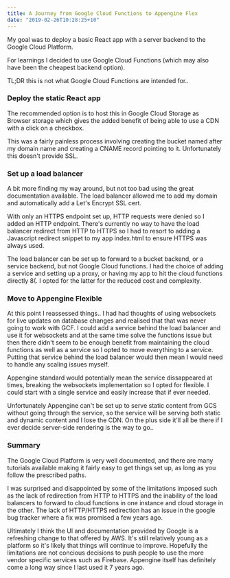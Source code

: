 ```yaml
---
title: A Journey from Google Cloud Functions to Appengine Flex
date: "2019-02-26T10:28:25+10"
---
```


My goal was to deploy a basic React app with a server backend to the Google
Cloud Platform.

For learnings I decided to use Google Cloud Functions (which may also have been
the cheapest backend option).

TL;DR this is not what Google Cloud Functions are intended for..

### Deploy the static React app

The recommended option is to host this in Google Cloud Storage as Browser
storage which gives the added benefit of being able to use a CDN with a click
on a checkbox.

This was a fairly painless process involving creating the bucket named after my
domain name and creating a CNAME record pointing to it. Unfortunately this
doesn't provide SSL.

### Set up a load balancer

A bit more finding my way around, but not too bad using the great documentation
available. The load balancer allowed me to add my domain and automatically add
a Let's Encrypt SSL cert.

With only an HTTPS endpoint set up, HTTP requests were denied so I added an HTTP
endpoint. There's currently no way to have the load balancer redirect from HTTP
to HTTPS so I had to resort to adding a Javascript redirect snippet to my app
index.html to ensure HTTPS was always used.

The load balancer can be set up to forward to a bucket backend, or a service
backend, but not Google Cloud functions. I had the choice of adding a service
and setting up a proxy, or having my app to hit the cloud functions directly 8(.
I opted for the latter for the reduced cost and complexity.

### Move to Appengine Flexible

At this point I reassessed things.. I had had thoughts of using websockets for
live updates on database changes and realised that that was never going to work
with GCF. I could add a service behind the load balancer and use it for
websockets and at the same time solve the functions issue but then there didn't
seem to be enough benefit from maintaining the cloud functions as well as a
service so I opted to move everything to a service. Putting that service behind
the load balancer would then mean I would need to handle any scaling issues
myself.

Appengine standard would potentially mean the service dissappeared at times,
breaking the websockets implementation so I opted for flexible. I could start
with a single service and easily increase that if ever needed.

Unfortunately Appengine can't be set up to serve static content from GCS without
going through the service, so the service will be serving both static and dynamic
content and I lose the CDN. On the plus side it'll all be there if I ever decide
server-side rendering is the way to go..

### Summary

The Google Cloud Platform is very well documented, and there are many tutorials
available making it fairly easy to get things set up, as long as you follow the
prescribed paths.

I was surprised and disappointed by some of the limitations imposed such as the
lack of redirection from HTTP to HTTPS and the inability of the load balancers
to forward to cloud functions in one instance and cloud storage in the other.
The lack of HTTP/HTTPS redirection has an issue in the google bug tracker where
a fix was promised a few years ago.

Ultimately I think the UI and documentation provided by Google is a refreshing
change to that offered by AWS. It's still relatively young as a platform so it's
likely that things will continue to improve. Hopefully the limitations are not
concious decisions to push people to use the more vendor specific services such
as Firebase. Appengine itself has definitely come a long way since I last used
it 7 years ago.

